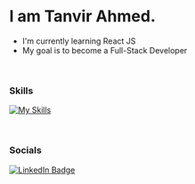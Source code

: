 I am Tanvir Ahmed. 
========================================================================================================================================

- I'm currently learning React JS
- My goal is to become a Full-Stack Developer

<br/>

### Skills

[![My Skills](https://skillicons.dev/icons?i=html,css,js)](https://skillicons.dev)

<br/>

### Socials

<div id="badges">
  <a href="https://www.linkedin.com/in/rahidt/">
    <img src="https://img.shields.io/badge/LinkedIn-blue?style=for-the-badge&logo=linkedin&logoColor=white" alt="LinkedIn Badge"/>
  </a>
</div>
